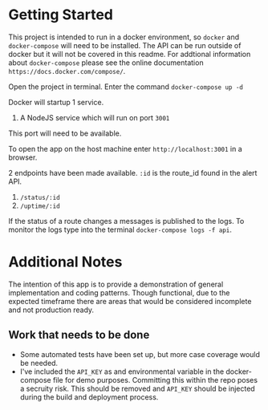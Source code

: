 # Getting Started

This project is intended to run in a docker environment, so `docker` and `docker-compose` will need to be installed. The API can be run outside of docker but it will not be covered in this readme. For addtional information about `docker-compose` please see the online documentation `https://docs.docker.com/compose/`.

Open the project in terminal. Enter the command `docker-compose up -d`

Docker will startup 1 service.
1. A NodeJS service which will run on port `3001`

This port will need to be available.

To open the app on the host machine enter `http://localhost:3001` in a browser.

2 endpoints have been made available. `:id` is the route_id found in the alert API.
1. `/status/:id`
2. `/uptime/:id`

If the status of a route changes a messages is published to the logs. To monitor the logs type into the terminal `docker-compose logs -f api`.

# Additional Notes
The intention of this app is to provide a demonstration of general implementation and coding patterns. Though functional, due to the expected timeframe there are areas that would be considered incomplete and not production ready. 

## Work that needs to be done
- Some automated tests have been set up, but more case coverage would be needed.
- I've included the `API_KEY` as and environmental variable in the docker-compose file for demo purposes. Committing this within the repo poses a secruity risk. This should be removed and `API_KEY` should be injected during the build and deployment process.
